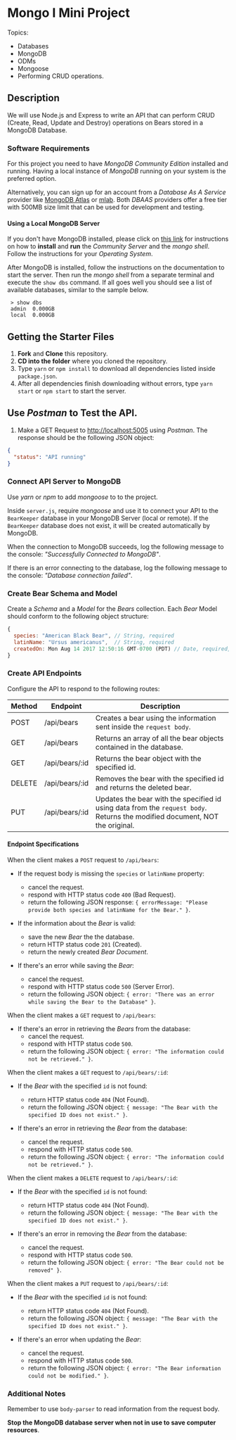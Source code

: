 # Mongo I Mini Project

Topics:

* Databases
* MongoDB
* ODMs
* Mongoose
* Performing CRUD operations.

## Description

We will use Node.js and Express to write an API that can perform CRUD (Create, Read, Update and Destroy) operations on Bears stored in a MongoDB Database.

### Software Requirements

For this project you need to have _MongoDB Community Edition_ installed and running. Having a local instance of _MongoDB_ running on your system is the preferred option.

Alternatively, you can sign up for an account from a _Database As A Service_ provider like [MongoDB Atlas](https://www.mongodb.com/cloud/atlas) or [mlab](https://mlab.com/). Both _DBAAS_ providers offer a free tier with 500MB size limit that can be used for development and testing.

#### Using a Local MongoDB Server

If you don't have MongoDB installed, please click on [this link](https://docs.mongodb.com/manual/administration/install-community/) for instructions on how to **install** and **run** the _Community Server_ and the _mongo shell_. Follow the instructions for your _Operating System_.

After MongoDB is installed, follow the instructions on the documentation to start the server. Then run the _mongo shell_ from a separate terminal and execute the `show dbs` command. If all goes well you should see a list of available databases, similar to the sample below.

```
 > show dbs
 admin  0.000GB
 local  0.000GB
```

## Getting the Starter Files

1. **Fork** and **Clone** this repository.
1. **CD into the folder** where you cloned the repository.
1. Type `yarn` or `npm install` to download all dependencies listed inside `package.json`.
1. After all dependencies finish downloading without errors, type `yarn start` or `npm start` to start the server.

## Use _Postman_ to Test the API.

1. Make a GET Request to [http://localhost:5005](http://localhost:5005) using _Postman_. The response should be the following JSON object:

```json
{
  "status": "API running"
}
```

### Connect API Server to MongoDB

Use _yarn_ or _npm_ to add _mongoose_ to to the project.

Inside `server.js`, require _mongoose_ and use it to connect your API to the `BearKeeper` database in your MongoDB Server (local or remote). If the `BearKeeper` database does not exist, it will be created automatically by MongoDB.

When the connection to MongoDB succeeds, log the following message to the console: _"Successfully Connected to MongoDB"_.

If there is an error connecting to the database, log the following message to the console: _"Database connection failed"_.

### Create Bear Schema and Model

Create a _Schema_ and a _Model_ for the _Bears_ collection. Each _Bear_ Model should conform to the following object structure:

```js
{
  species: "American Black Bear", // String, required
  latinName: "Ursus americanus",  // String, required
  createdOn: Mon Aug 14 2017 12:50:16 GMT-0700 (PDT) // Date, required, defaults to current date
}
```

### Create API Endpoints

Configure the API to respond to the following routes:

| Method | Endpoint       | Description                                                                                                                 |
| ------ | -------------- | --------------------------------------------------------------------------------------------------------------------------- |
| POST   | /api/bears     | Creates a bear using the information sent inside the `request body`.                                                        |
| GET    | /api/bears     | Returns an array of all the bear objects contained in the database.                                                         |
| GET    | /api/bears/:id | Returns the bear object with the specified id.                                                                              |
| DELETE | /api/bears/:id | Removes the bear with the specified id and returns the deleted bear.                                                        |
| PUT    | /api/bears/:id | Updates the bear with the specified id using data from the `request body`. Returns the modified document, NOT the original. |

#### Endpoint Specifications

When the client makes a `POST` request to `/api/bears`:

* If the request body is missing the `species` or `latinName` property:

  * cancel the request.
  * respond with HTTP status code `400` (Bad Request).
  * return the following JSON response: `{ errorMessage: "Please provide both species and latinName for the Bear." }`.

* If the information about the _Bear_ is valid:

  * save the new _Bear_ the the database.
  * return HTTP status code `201` (Created).
  * return the newly created _Bear Document_.

* If there's an error while saving the _Bear_:
  * cancel the request.
  * respond with HTTP status code `500` (Server Error).
  * return the following JSON object: `{ error: "There was an error while saving the Bear to the Database" }`.

When the client makes a `GET` request to `/api/bears`:

* If there's an error in retrieving the _Bears_ from the database:
  * cancel the request.
  * respond with HTTP status code `500`.
  * return the following JSON object: `{ error: "The information could not be retrieved." }`.

When the client makes a `GET` request to `/api/bears/:id`:

* If the _Bear_ with the specified `id` is not found:

  * return HTTP status code `404` (Not Found).
  * return the following JSON object: `{ message: "The Bear with the specified ID does not exist." }`.

* If there's an error in retrieving the _Bear_ from the database:
  * cancel the request.
  * respond with HTTP status code `500`.
  * return the following JSON object: `{ error: "The information could not be retrieved." }`.

When the client makes a `DELETE` request to `/api/bears/:id`:

* If the _Bear_ with the specified `id` is not found:

  * return HTTP status code `404` (Not Found).
  * return the following JSON object: `{ message: "The Bear with the specified ID does not exist." }`.

* If there's an error in removing the _Bear_ from the database:
  * cancel the request.
  * respond with HTTP status code `500`.
  * return the following JSON object: `{ error: "The Bear could not be removed" }`.

When the client makes a `PUT` request to `/api/bears/:id`:

* If the _Bear_ with the specified `id` is not found:

  * return HTTP status code `404` (Not Found).
  * return the following JSON object: `{ message: "The Bear with the specified ID does not exist." }`.

* If there's an error when updating the _Bear_:
  * cancel the request.
  * respond with HTTP status code `500`.
  * return the following JSON object: `{ error: "The Bear information could not be modified." }`.

### Additional Notes

Remember to use `body-parser` to read information from the request body.

**Stop the MongoDB database server when not in use to save computer resources**.
